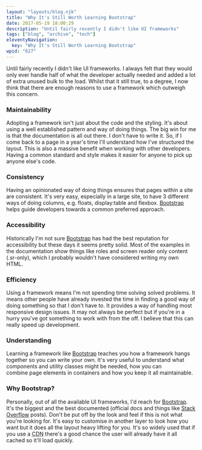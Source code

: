 ```yaml
---
layout: "layouts/blog.njk"
title: "Why It's Still Worth Learning Bootstrap"
date: 2017-05-19 18:00:29
description: "Until fairly recently I didn't like UI frameworks"
tags: ["blog", "archive", "tech"]
eleventyNavigation:
  key: "Why It's Still Worth Learning Bootstrap"
wpid: "627"
---
```


Until fairly recently I didn't like UI frameworks. I always felt that they would only ever handle half of what the developer actually needed and added a lot of extra unused bulk to the load. Whilst that it still true, to a degree, I now think that there are enough reasons to use a framework which outweigh this concern.

<h3>Maintainability</h3>
Adopting a framework isn't just about the code and the styling. It's about using a well established pattern and way of doing things. The big win for me is that the documentation is all out there. I don't have to write it. So, if I come back to a page in a year's time I'll understand how I've structured the layout. This is also a massive benefit when working with other developers. Having a common standard and style makes it easier for anyone to pick up anyone else's code.
<h3>Consistency</h3>
Having an opinionated way of doing things ensures that pages within a site are consistent. It's very easy, especially in a large site, to have 3 different ways of doing columns, e.g. floats, display:table and flexbox. <a href="http://getbootstrap.com/" target="_blank" rel="noopener noreferrer">Bootstrap</a> helps guide developers towards a common preferred approach.
<h3>Accessibility</h3>
Historically I'm not sure <a href="http://getbootstrap.com/" target="_blank" rel="noopener noreferrer">Bootstrap</a> has had the best reputation for accessibility but these days it seems pretty solid. Most of the examples in the documentation show things like roles and screen reader only content (.sr-only), which I probably wouldn't have considered writing my own HTML.
<h3>Efficiency</h3>
Using a framework means I'm not spending time solving solved problems. It means other people have already invested the time in finding a good way of doing something so that I don't have to. It provides a way of handling most responsive design issues. It may not always be perfect but if you're in a hurry you've got something to work with from the off. I believe that this can really speed up development.
<h3>Understanding</h3>
Learning a framework like <a href="http://getbootstrap.com/" target="_blank" rel="noopener noreferrer">Bootstrap</a> teaches you how a framework hangs together so you can write your own. It's very useful to understand what components and utility classes might be needed, how you can combine page elements in containers and how you keep it all maintainable.
<h3>Why Bootstrap?</h3>
Personally, out of all the available UI frameworks, I'd reach for <a href="http://getbootstrap.com/" target="_blank" rel="noopener noreferrer">Bootstrap</a>. It's the biggest and the best documented (official docs and things like <a href="https://stackoverflow.com/questions/tagged/twitter-bootstrap" target="_blank" rel="noopener noreferrer">Stack Overflow</a> posts). Don't be put off by the look and feel if this is not what you're looking for. It's easy to customise in another layer to look how you want but it does all the layout heavy lifting for you. It's so widely used that if you use a <abbr title="Content Delivery Network">CDN</abbr> there's a good chance the user will already have it all cached so it'll load quickly.
